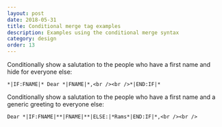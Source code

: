 ```yaml
---
layout: post
date: 2018-05-31
title: Conditional merge tag examples
description: Examples using the conditional merge syntax
category: design
order: 13
---
```


Conditionally show a salutation to the people who have a first name and hide for everyone else:
~~~ 
*|IF:FNAME|* Dear *|FNAME|*,<br /><br />*|END:IF|*
~~~ 

Conditionally show a salutation to the people who have a first name and a generic greeting to everyone else:
~~~ 
Dear *|IF:FNAME|**|FNAME|**|ELSE:|*Rams*|END:IF|*,<br /><br />
~~~ 

